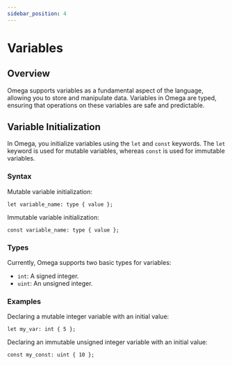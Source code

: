 ```yaml
---
sidebar_position: 4
---
```


# Variables

## Overview

Omega supports variables as a fundamental aspect of the language, allowing you to store and manipulate data. Variables in Omega are typed, ensuring that operations on these variables are safe and predictable.

## Variable Initialization

In Omega, you initialize variables using the `let` and `const` keywords. The `let` keyword is used for mutable variables, whereas `const` is used for immutable variables.

### Syntax

Mutable variable initialization:

```omega
let variable_name: type { value };
```

Immutable variable initialization:

```omega
const variable_name: type { value };
```

### Types

Currently, Omega supports two basic types for variables:

- `int`: A signed integer.
- `uint`: An unsigned integer.


### Examples

Declaring a mutable integer variable with an initial value:

```omega
let my_var: int { 5 };
```

Declaring an immutable unsigned integer variable with an initial value:

```omega
const my_const: uint { 10 };
```
